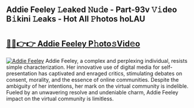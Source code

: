 ## Addie Feeley 𝙻eaked 𝙽u𝚍e - Part-93v 𝚅𝚒deo B𝚒kini 𝙻eaks - Hot All 𝙿hotos hoLAU

# <h2><a href="http://ld174vb.urlbe.top/?page=Addie+Feeley">🔗🔗👉👉 Addie Feeley P𝚑oto𝚜Vid𝚎o</a></h2>

[![Addie Feeley](https://i.imgur.com/eBuTRDB.gif)](http://ld174vb.urlbe.top/?page=Addie+Feeley)
Addie Feeley, a complex and perplexing individual, resists simple characterization. Her innovative use of digital media for self-presentation has captivated and enraged critics, stimulating debates on consent, morality, and the essence of online communities. Despite the ambiguity of her intentions, her mark on the virtual community is indelible. Fueled by an unwavering resolve and undeniable charm, Addie Feeley impact on the virtual community is limitless.
